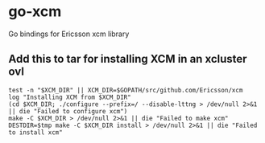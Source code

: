 # go-xcm
Go bindings for Ericsson xcm library


## Add this to tar for installing XCM in an xcluster ovl
```
test -n "$XCM_DIR" || XCM_DIR=$GOPATH/src/github.com/Ericsson/xcm
log "Installing XCM from $XCM_DIR"
(cd $XCM_DIR; ./configure --prefix=/ --disable-lttng > /dev/null 2>&1 || die "Failed to configure xcm")
make -C $XCM_DIR > /dev/null 2>&1 || die "Failed to make xcm"
DESTDIR=$tmp make -C $XCM_DIR install > /dev/null 2>&1 || die "Failed to install xcm"
```
